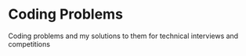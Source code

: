 # Coding Problems
Coding problems and my solutions to them for technical interviews and competitions
